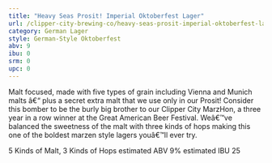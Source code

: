 ```yaml
---
title: "Heavy Seas Prosit! Imperial Oktoberfest Lager"
url: /clipper-city-brewing-co/heavy-seas-prosit-imperial-oktoberfest-lager/
category: German Lager
style: German-Style Oktoberfest
abv: 9
ibu: 0
srm: 0
upc: 0
---
```

Malt focused, made with five types of grain including Vienna and Munich malts â€“ plus a secret extra malt that we use only in our Prosit! Consider this bomber to be the burly big brother to our Clipper City MarzHon, a three year in a row winner at the Great American Beer Festival. Weâ€™ve balanced the sweetness of the malt with three kinds of hops making this one of the boldest marzen style lagers youâ€™ll ever try.

5 Kinds of Malt, 3 Kinds of Hops
estimated ABV 9% estimated IBU 25
